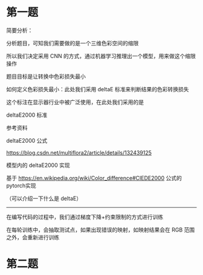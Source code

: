 # 第一题



简要分析：

分析题目，可知我们需要做的是一个三维色彩空间的缩限

所以我们决定采用 CNN 的方式，通过机器学习推理出一个模型，用来做这个缩限操作



题目目标是让转换中色彩损失最小

如何定义色彩损失最小：此处我们采用 deltaE 标准来判断结果的色彩转换损失

这个标注在显示器行业中被广泛使用，在此处我们采用的是

deltaE2000 标准

参考资料

deltaE2000 公式

https://blog.csdn.net/multiflora2/article/details/132439125

模型内的 deltaE2000 实现

基于 https://en.wikipedia.org/wiki/Color_difference#CIEDE2000 公式的pytorch实现

（可以介绍一下什么是 deltaE）





------

在编写代码的过程中，我们通过梯度下降+约束限制的方式进行训练

在每轮训练中，会抽取测试点，如果出现错误的映射，如映射结果会在 RGB 范围之外，会重新进行训练











# 第二题



